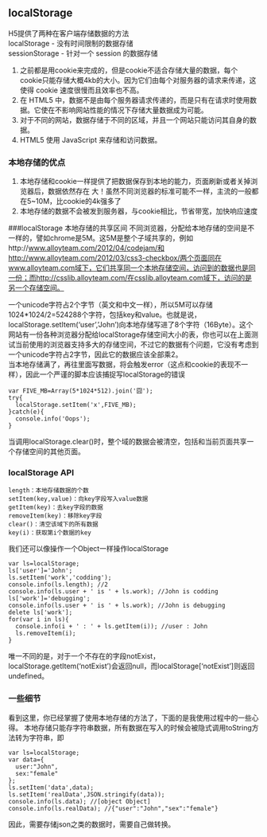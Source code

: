 ## localStorage
H5提供了两种在客户端存储数据的方法  
localStorage - 没有时间限制的数据存储  
sessionStorage - 针对一个 session 的数据存储  
1. 之前都是用cookie来完成的，但是cookie不适合存储大量的数据，每个cookie只能存储大概4kb的大小。因为它们由每个对服务器的请求来传递，这使得 cookie 速度很慢而且效率也不高。    
2. 在 HTML5 中，数据不是由每个服务器请求传递的，而是只有在请求时使用数据。它使在不影响网站性能的情况下存储大量数据成为可能。  
3. 对于不同的网站，数据存储于不同的区域，并且一个网站只能访问其自身的数据。  
4. HTML5 使用 JavaScript 来存储和访问数据。   


### 本地存储的优点
1. 本地存储和cookie一样提供了把数据保存到本地的能力，页面刷新或者关掉浏览器后，数据依然存在
大！虽然不同浏览器的标准可能不一样，主流的一般都在5~10M，比cookie的4k强多了   
2. 本地存储的数据不会被发到服务器，与cookie相比，节省带宽，加快响应速度  

###localStorage 本地存储的共享区间
不同浏览器，分配给本地存储的空间是不一样的，譬如chrome是5M。这5M是整个子域共享的，例如http://www.alloyteam.com/2012/04/codejam/和http://www.alloyteam.com/2012/03/css3-checkbox/两个页面同在www.alloyteam.com域下，它们共享同一个本地存储空间，访问到的数据也是同一份；而http://csslib.alloyteam.com/在csslib.alloyteam.com域下，访问的是另一个存储空间。

一个unicode字符占2个字节（英文和中文一样），所以5M可以存储1024*1024/2=524288个字符，包括key和value。也就是说，localStorage.setItem(‘user’,’John’)向本地存储写进了8个字符（16Byte）。这个网站有一份各种浏览器分配给localStorage存储空间大小的表，你也可以在上面测试当前使用的浏览器支持多大的存储空间，不过它的数据有个问题，它没有考虑到一个unicode字符占2字节，因此它的数据应该全部乘2。  
当本地存储满了，再往里面写数据，将会触发error（这点和cookie的表现不一样），因此一个严谨的脚本应该捕捉写localStorage的错误  
```
var FIVE_MB=Array(5*1024*512).join('囧');
try{
  localStorage.setItem('x',FIVE_MB);
}catch(e){
  console.info('Oops');
}
```
当调用localStorage.clear()时，整个域的数据会被清空，包括和当前页面共享一个存储空间的其他页面。

### localStorage API
```
length：本地存储数据的个数
setItem(key,value)：向key字段写入value数据
getItem(key)：去key字段的数据
removeItem(key)：移除key字段
clear()：清空该域下的所有数据
key(i)：获取第i个数据的key
```
我们还可以像操作一个Object一样操作localStorage
```
var ls=localStorage;
ls['user']='John';
ls.setItem('work','codding');
console.info(ls.length); //2
console.info(ls.user + ' is ' + ls.work); //John is codding
ls['work']='debugging';
console.info(ls.user + ' is ' + ls.work); //John is debugging
delete ls['work'];
for(var i in ls){
  console.info(i + ' : ' + ls.getItem(i)); //user : John
  ls.removeItem(i);
}
```
唯一不同的是，对于一个不存在的字段notExist，localStorage.getItem(‘notExist’)会返回null，而localStorage[‘notExist’]则返回undefined。

### 一些细节
看到这里，你已经掌握了使用本地存储的方法了，下面的是我使用过程中的一些心得。
本地存储只能存字符串数据，所有数据在写入的时候会被隐式调用toString方法转为字符串，即
```
var ls=localStorage;
var data={
  user:"John",
  sex:"female"
};
ls.setItem('data',data);
ls.setItem('realData',JSON.stringify(data));
console.info(ls.data); //[object Object]
console.info(ls.realData); //{"user":"John","sex":"female"}
```
因此，需要存储json之类的数据时，需要自己做转换。
